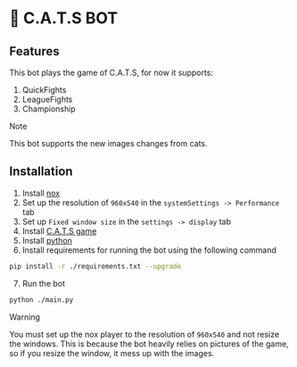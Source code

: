 # :robot: C.A.T.S BOT

## Features

This bot plays the game of C.A.T.S, for now it supports:

1. QuickFights
2. LeagueFights
3. Championship

> [!NOTE]
> This bot supports the new images changes from cats.

## Installation

1. Install [nox](https://www.bignox.com)
2. Set up the resolution of `960x540` in the `systemSettings -> Performance` tab
3. Set up `Fixed window size` in the `settings -> display` tab
4. Install [C.A.T.S game](https://play.google.com/store/apps/details?id=com.zeptolab.cats.google)
5. Install [python](https://www.python.org/downloads)
6. Install requirements for running the bot using the following command

```bash
pip install -r ./requirements.txt --upgrade
```

7. Run the bot

```bash
python ./main.py
```

> [!WARNING]  
> You must set up the nox player to the resolution of `960x540` and not resize the windows. This is because the bot heavily relies on pictures of the game, so if you resize the window, it mess up with the images.
